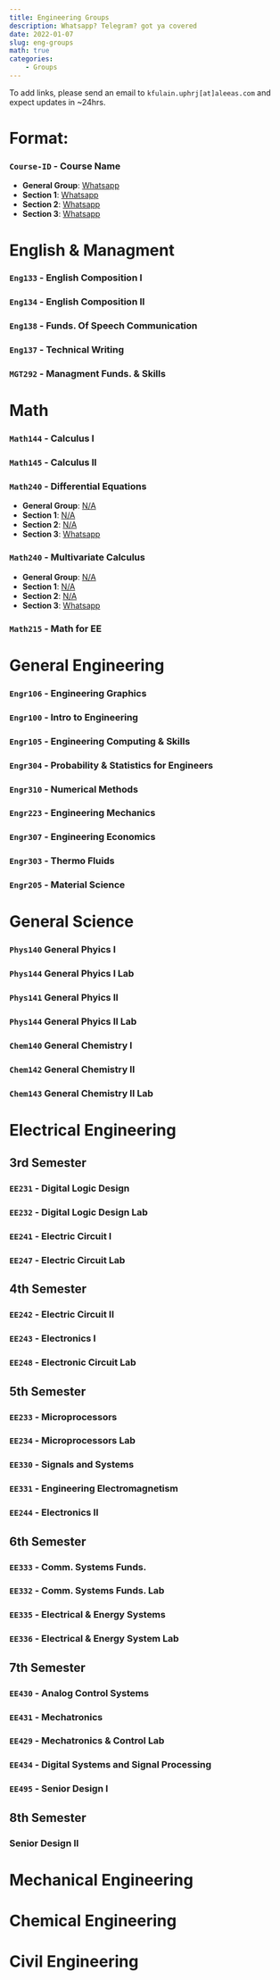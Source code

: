 ```yaml
---
title: Engineering Groups
description: Whatsapp? Telegram? got ya covered
date: 2022-01-07
slug: eng-groups
math: true
categories:
    - Groups
---
```

To add links, please send an email to `kfulain.uphrj[at]aleeas.com`
and expect updates in ~24hrs.
# Format:
### `Course-ID` - Course Name
* **General Group**: [Whatsapp](https://example.com)
* **Section 1**: [Whatsapp](https://example.com)
* **Section 2**: [Whatsapp](https://example.com)
* **Section 3**: [Whatsapp](https://example.com)

# English & Managment
### `Eng133` - English Composition I
### `Eng134` - English Composition II
### `Eng138` - Funds. Of Speech Communication
### `Eng137` - Technical Writing
### `MGT292` - Managment Funds. & Skills

# Math
### `Math144` - Calculus I
### `Math145` - Calculus II
### `Math240` - Differential Equations
* **General Group**: [N/A]()
* **Section 1**: [N/A]()
* **Section 2**: [N/A]()
* **Section 3**: [Whatsapp](https://chat.whatsapp.com/JsoERUZ4APrHWIzduAKkcU)
### `Math240` - Multivariate Calculus
* **General Group**: [N/A]()
* **Section 1**: [N/A]()
* **Section 2**: [N/A]()
* **Section 3**: [Whatsapp](https://chat.whatsapp.com/B5fcgrCn9tsKPakswsbHoM)

### `Math215` - Math for EE

# General Engineering
### `Engr106` - Engineering Graphics
### `Engr100` - Intro to Engineering
### `Engr105` - Engineering Computing & Skills
### `Engr304` - Probability & Statistics for Engineers
### `Engr310` - Numerical Methods
### `Engr223` - Engineering Mechanics
### `Engr307` - Engineering Economics
### `Engr303` - Thermo Fluids
### `Engr205` - Material Science


# General Science
### `Phys140` General Phyics I
### `Phys144` General Phyics I Lab
### `Phys141` General Phyics II
### `Phys144` General Phyics II Lab
### `Chem140` General Chemistry I
### `Chem142` General Chemistry II
### `Chem143` General Chemistry II Lab

# Electrical Engineering
## 3rd Semester
### `EE231` - Digital Logic Design
### `EE232` -  Digital Logic Design Lab
### `EE241` - Electric Circuit I
### `EE247` - Electric Circuit Lab

## 4th  Semester
### `EE242` -  Electric Circuit II
### `EE243` - Electronics I
### `EE248` - Electronic Circuit Lab

## 5th  Semester
### `EE233` - Microprocessors
### `EE234` - Microprocessors Lab
### `EE330` - Signals and Systems
### `EE331` - Engineering Electromagnetism
### `EE244` - Electronics II

## 6th  Semester
### `EE333` - Comm. Systems Funds.
### `EE332` - Comm. Systems Funds. Lab
### `EE335` - Electrical & Energy Systems
### `EE336` - Electrical & Energy System Lab

## 7th  Semester
### `EE430` - Analog Control Systems
### `EE431` - Mechatronics
### `EE429` - Mechatronics & Control Lab
### `EE434` - Digital Systems and Signal Processing
### `EE495` - Senior Design I

## 8th  Semester
### Senior Design II

# Mechanical Engineering
# Chemical Engineering
# Civil Engineering

